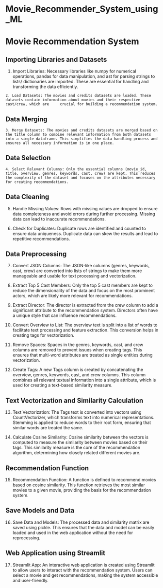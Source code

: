 # Movie_Recommender_System_using_ML

# Movie Recommendation System 

## Importing Libraries and Datasets
   1.  Import Libraries: Necessary libraries like numpy for numerical operations, pandas for data manipulation, and ast for parsing strings to lists/       dictionaries are imported. These are essential for handling and transforming the data efficiently.

    2. Load Datasets: The movies and credits datasets are loaded. These datasets contain information about movies and their respective cast/crew, which are     crucial for building a recommendation system.

## Data Merging
    3. Merge Datasets: The movies and credits datasets are merged based on the title column to combine relevant information from both datasets into a single dataframe. This simplifies the data handling process and ensures all necessary information is in one place.

## Data Selection
    4. Select Relevant Columns: Only the essential columns (movie_id, title, overview, genres, keywords, cast, crew) are kept. This reduces the complexity of the dataset and focuses on the attributes necessary for creating recommendations.

## Data Cleaning

5. Handle Missing Values: Rows with missing values are dropped to ensure data completeness and avoid errors during further processing. Missing data can lead to inaccurate recommendations.

6. Check for Duplicates: Duplicate rows are identified and counted to ensure data uniqueness. Duplicate data can skew the results and lead to repetitive recommendations.

## Data Preprocessing

7. Convert JSON Columns: The JSON-like columns (genres, keywords, cast, crew) are converted into lists of strings to make them more manageable and usable for text processing and vectorization.

8. Extract Top 5 Cast Members: Only the top 5 cast members are kept to reduce the dimensionality of the data and focus on the most prominent actors, which  are likely more relevant for recommendations.

9. Extract Director: The director is extracted from the crew column to add a significant attribute to the recommendation system. Directors often have a unique style that can influence recommendations.

10. Convert Overview to List: The overview text is split into a list of words to facilitate text processing and feature extraction. This conversion helps in creating tags for vectorization.

11. Remove Spaces: Spaces in the genres, keywords, cast, and crew columns are removed to prevent issues when creating tags. This ensures that multi-word attributes are treated as single entities during vectorization.

12. Create Tags: A new Tags column is created by concatenating the overview, genres, keywords, cast, and crew columns. This column combines all relevant textual information into a single attribute, which is used for creating a text-based similarity measure.

## Text Vectorization and Similarity Calculation
13. Text Vectorization: The Tags text is converted into vectors using CountVectorizer, which transforms text into numerical representations. Stemming is applied to reduce words to their root form, ensuring that similar words are treated the same.

14. Calculate Cosine Similarity: Cosine similarity between the vectors is computed to measure the similarity between movies based on their tags. This similarity measure is the core of the recommendation algorithm, determining how closely related different movies are.

## Recommendation Function
15. Recommendation Function: A function is defined to recommend movies based on cosine similarity. This function retrieves the most similar movies to a given movie, providing the basis for the recommendation system.

## Save Models and Data
16. Save Data and Models: The processed data and similarity matrix are saved using pickle. This ensures that the data and model can be easily loaded and used in the web application without the need for reprocessing.

## Web Application using Streamlit
17. Streamlit App: An interactive web application is created using Streamlit to allow users to interact with the recommendation system. Users can select a movie and get recommendations, making the system accessible and user-friendly.
